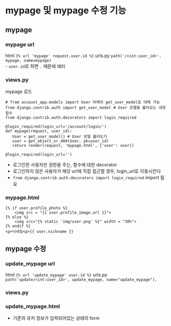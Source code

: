 # mypage 및 mypage 수정 기능  
## mypage  
### mypage url  
html `{% url 'mypage' request.user.id %}`
urls.py `path('/<int:user_id>', mypage, name=mypage)`  
    - `user.id`로 하면 `.` 때문에 에러  

### views.py  
mypage 로드  
```
# from account_app.models import User 아래의 get_user_model로 대체 가능  
from django.contrib.auth import get_user_model # User 모델을 불러오는 내장 함수 
from django.contrib.auth.decorators import login_required

@login_required(login_url='/account/login/')
def mypage(request, user_id):
   User = get_user_model() # User 모델 불러오기 
   user = get_object_or_404(User, pk=user_id)
   return render(request, 'mypage.html', {'user': user})    
```

`@login_required(login_url='')`  
- 로그인한 사용자만 권한을 주는, 함수에 대한 decorator  
- 로그인하지 않은 사용자가 해당 url에 직접 접근할 경우, login_url로 이동시킨다  
- `from django.contrib.auth.decorators import login_required` import 필요 

### mypage.html  
```
{% if user.profile_photo %}
    <img src = "{{ user.profile_image.url }}"> 
{% else %}
    <img src="{% static 'img/user.png' %}" width = "30%">
{% endif %}
<p>닉네임<p>{{ user.nickname }}
```

## mypage 수정  
### update_mypage url  
html `{% url 'update_mypage' user.id %}`
urls.py `path('update/<int:user_id>', update_mypage, name="update_mypage"),`
### views.py  

### update_mypage.html  
- 기존의 유저 정보가 입력되어있는 상태의 form  
